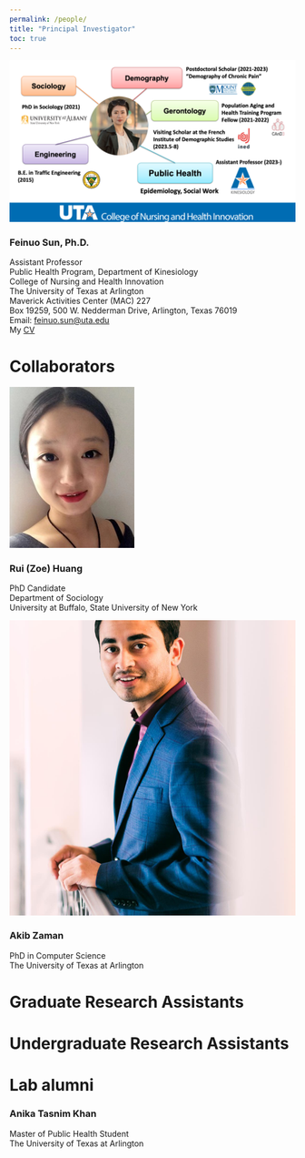 ```yaml
---
permalink: /people/
title: "Principal Investigator"
toc: true
---
```

![](profile.png)

### Feinuo Sun, Ph.D.
Assistant Professor\
Public Health Program, Department of Kinesiology\
College of Nursing and Health Innovation\
The University of Texas at Arlington\
Maverick Activities Center (MAC) 227\
Box 19259, 500 W. Nedderman Drive, Arlington, Texas 76019\
Email: feinuo.sun@uta.edu\
My [CV](https://github.com/feinuosun/she-lab/blob/main/assets/images/CV_Sun_Feb%202024.pdf)

# Collaborators
![](zoe.jpeg)
### Rui (Zoe) Huang
PhD Candidate\
Department of Sociology\
University at Buffalo, State University of New York

![](akib.jpeg)
### Akib Zaman
PhD in Computer Science\
The University of Texas at Arlington

# Graduate Research Assistants


# Undergraduate Research Assistants

# Lab alumni
### Anika Tasnim Khan 
Master of Public Health Student\
The University of Texas at Arlington
